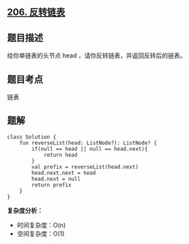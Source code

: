 ## [206. 反转链表](https://leetcode.cn/problems/reverse-linked-list/)

## 题目描述

给你单链表的头节点 head ，请你反转链表，并返回反转后的链表。

## 题目考点

链表

## 题解
 
```
class Solution {
    fun reverseList(head: ListNode?): ListNode? {
        if(null == head || null == head.next){
            return head
        }
        val prefix = reverseList(head.next)
        head.next.next = head
        head.next = null
        return prefix
    }
}
```

**复杂度分析：**

- 时间复杂度：O(n)
- 空间复杂度：O(1) 
